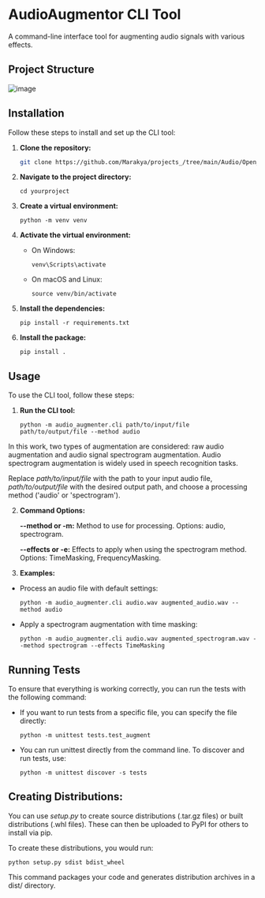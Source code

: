 # AudioAugmentor CLI Tool

A command-line interface tool for augmenting audio signals with various effects.

## Project Structure

![image](https://github.com/user-attachments/assets/32ce48f9-0bc0-4b74-8581-907eb92c72ce)


## Installation

Follow these steps to install and set up the CLI tool:

1. **Clone the repository:**

   ```bash
   git clone https://github.com/Marakya/projects_/tree/main/Audio/Open_Media 
   ```

2. **Navigate to the project directory:**
     ```
     cd yourproject
     ```

3. **Create a virtual environment:**
      ```
      python -m venv venv
      ```
4. **Activate the virtual environment:**
   - On Windows:
     ```
     venv\Scripts\activate
     ```
   - On macOS and Linux:
     ```
     source venv/bin/activate
     ```
5. **Install the dependencies:**
      ```
      pip install -r requirements.txt
      ```
6. **Install the package:**
      ```
      pip install .
      ```

## Usage 

To use the CLI tool, follow these steps:

1. **Run the CLI tool:**
   ```
   python -m audio_augmenter.cli path/to/input/file path/to/output/file --method audio
   ```
   
In this work, two types of augmentation are considered: raw audio augmentation and audio signal spectrogram augmentation. Audio spectrogram augmentation is widely used in speech recognition tasks.


Replace *path/to/input/file* with the path to your input audio file, *path/to/output/file* with the desired output path, and choose a processing method ('audio' or 'spectrogram').


2. **Command Options:**
     
   **--method or -m:** Method to use for processing. Options: audio, spectrogram.
   
   **--effects or -e:** Effects to apply when using the spectrogram method. Options: TimeMasking, FrequencyMasking.


3. **Examples:**

- Process an audio file with default settings:
  ```
  python -m audio_augmenter.cli audio.wav augmented_audio.wav --method audio
  ```

- Apply a spectrogram augmentation with time masking:
  ```
  python -m audio_augmenter.cli audio.wav augmented_spectrogram.wav --method spectrogram --effects TimeMasking
  ```
  
## Running Tests


To ensure that everything is working correctly, you can run the tests with the following command:

- If you want to run tests from a specific file, you can specify the file directly:
  ```
  python -m unittest tests.test_augment
  ```
  
- You can run unittest directly from the command line. To discover and run tests, use:
  ```
  python -m unittest discover -s tests
  ```
  
## Creating Distributions:

You can use *setup.py* to create source distributions (.tar.gz files) or built distributions (.whl files). These can then be uploaded to PyPI for others to install via pip.

To create these distributions, you would run:
   ```
   python setup.py sdist bdist_wheel
   ```

This command packages your code and generates distribution archives in a dist/ directory.

   



